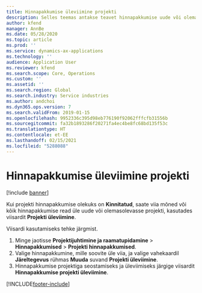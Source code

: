 ```yaml
---
title: Hinnapakkumise üleviimine projekti
description: Selles teemas antakse teavet hinnapakkumise uude või olemasolevasse projekti üleviimise kohta.
author: kfend
manager: AnnBe
ms.date: 05/28/2020
ms.topic: article
ms.prod: ''
ms.service: dynamics-ax-applications
ms.technology: ''
audience: Application User
ms.reviewer: kfend
ms.search.scope: Core, Operations
ms.custom: ''
ms.assetid: ''
ms.search.region: Global
ms.search.industry: Service industries
ms.author: andchoi
ms.dyn365.ops.version: 7
ms.search.validFrom: 2019-01-15
ms.openlocfilehash: 9952336c395d98eb776190f92062fffcfb31556b
ms.sourcegitcommit: fa32b1893286f20271fa4ec4be8fc68bd135f53c
ms.translationtype: HT
ms.contentlocale: et-EE
ms.lasthandoff: 02/15/2021
ms.locfileid: "5288088"
---
```

# <a name="transfer-a-quotation-to-a-project"></a>Hinnapakkumise üleviimine projekti

[!include [banner](../includes/banner.md)]

Kui projekti hinnapakkumise olekuks on **Kinnitatud**, saate viia mõned või kõik hinnapakkumise read üle uude või olemasolevasse projekti, kasutades viisardit **Projekti üleviimine**. 

Viisardi kasutamiseks tehke järgmist.

1. Minge jaotisse **Projektijuhtimine ja raamatupidamine** > **Hinnapakkumised** > **Projekti hinnapakkumised**.
2. Valige hinnapakkumine, mille soovite üle viia, ja valige vahekaardil **Järeltegevus** rühmas **Muuda** suvand **Projekti üleviimine**.
3. Hinnapakkumise projektiga seostamiseks ja üleviimiseks järgige viisardit **Hinnapakkumise projekti üleviimine**.


[!INCLUDE[footer-include](../includes/footer-banner.md)]
